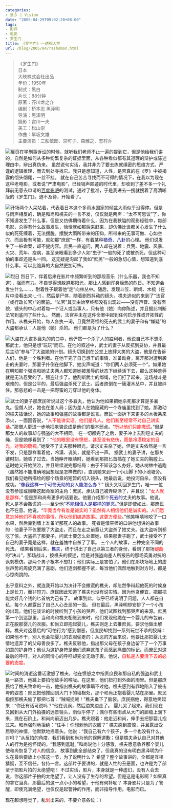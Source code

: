 ```yaml
---
categories:
- 景彡 | Vision
date: "2005-04-29T09:02:28+08:00"
tags:
- 影评
- 电影
- 罗生门
title: 《罗生门》——透视人性
url: /blog/2005/04/rashomon.html
---
```

> 《罗生门》  
> 日本  
> 大映株式会社出品  
> 年份：1950年  
> 制式：黑白  
> 片长：88分钟  
> 原著：芥川龙之介  
> 编剧：桥本忍 黑泽明  
> 导演：黑泽明  
> 摄影：宫川一夫  
> 美工：松山崇  
> 作曲：早坂文雄  
> 主要演员：三船敏郎、京町子、森雅之、志村乔

<span class="left">![扉页](/images/rashomon-1.jpg "扉页")</span>在学刑事诉讼的时候，就听我们老师不止一遍的提到它，但是他给我们讲的，自然是如何从多种纷繁复杂的证据里面，从各种看似都有其道理的辩护或陈述理由中，辩出真伪来。 虽然说句实话，我并非为了要去练就缜密的思维方式、严谨的逻辑推理，而去到处寻找它。我只是想知道，人性，是否真的在《罗》中被揭露的彻头彻尾，一丝不挂。 就在自己苦苦寻找而不可得的情况下，在我以为现在这种老电影，或者说“严肃电影”，已经销声匿迹的时代里，却收到了差不多一个礼拜前无意去申请的[百度影吧](http://movie.baidu.com/)的测试，通过了批准，于是我进去一搜就搜着了高清晰版的《罗生门》。迫不及待，开始看了。

<!--more-->

<span class="right">![开场](/images/rashomon-2.jpg "开场")</span>两个人呆站着，代表着日本这个多雨水国家的倾盆大雨似乎没得停。但是与雨声相反的，确是和尚和樵夫的一言不发，仅仅就是两声：“太不可思议”了，你不知道发生了什么事，但是又仿佛期待着什么，因为在我狭隘的观影经验中，每部电影，总得有什么故事发生，恰恰就如那后来赶来，却仿佛比谁都关心发生了什么似的死死缠着，无法摆脱。摆脱大雨所带来的压抑，所带来的无事可做、心如空穴、而且极有可能，就如那“庶民”一样，有着某种<span style="color: navy">猎奇、八卦</span>的心理。 他们说发生了一桩命案，却不提内容。庶民一直追问，两人却在说着：兵荒、地震、风暴、火灾、荒年、疫病，甚至亲眼看到多少人如“虫子”一般的死了或被杀死，但这种可怕的事却还是头一回。 这无疑是沟起了我如“庶民”一般的急切心情，想知道到底什么事，可以比诡异的大自然更加可怖。

<span class="right">![烈日](/images/rashomon-3.jpg "烈日")</span> 烈日下，伴着后来在影片中频繁听到的那段音乐（什么乐器，我也不知道），强而有力。不自觉得想躲避那阳光，那让人感到浑身燥热的烈日。不知道会发生什么……，耐着性子跟着他“走”向林丛中。随后，发现斗笠、断绳、木梳（在片中没看出来-_-!），然后是尸体，随着剧烈抖动的镜头，樵夫逃似的来到了“法官（或行政长官）”的面前。“法官”其实由始至终都没有出现过——没有声音、没有面貌，镜头的中心对着每一个证人或当事人，只有他（她）向你陈述，并且据此判断法官到底问了些什么。 然而，法官并未在这件命案中起到任何启示性或开拓性的作用。从樵夫开始，每人各执一词，且竟然奇怪的死去的武士的妻子和有“嫌疑”的大盗都承认：人是他（她）杀的。 他们都是为了什么？

<span class="right">![大盗](/images/rashomon-4.jpg "大盗")</span>在大盗多襄丸的的口中，他俨然一个杀了人的胜利者，他说自己本不想杀那武士，他只是想“玩玩”而已。在他的叙述中，武士的妻子从反抗到妥协，并且最后主动“参与”了大盗她的计划。镜头切换到在公堂上放肆大笑的大盗，他是在告诉人们，他是一个胜利者。在他干完了自己想干的事情，准备动身，离开那对遭到袭击的夫妻时，那妻子扑倒在他脚下。她尖声喊道：“你们两人必须死一个”。如果她在明知那个强盗和她丈夫两人都知道她被羞辱的状态下继续活下去，那么这种羞辱就是无法忍受的了。强盗让步了。他割断武士的绑绳，他们打了起来。这场战斗是艰难的，但是公平的，最后强盗杀死了武士。后者跌倒在一簇灌木丛中，并且被绊住。那慈悲的一击是一把野蛮的刀穿过他的身体。

<span class="right">![武士的妻子](/images/rashomon-5.jpg "武士的妻子")</span>那庶民听说过这个多襄丸，他认为他如果把她杀死那才算是多襄丸。但僧人说，她也在差人局；因为差人在她隐藏的一个寺庙里找到了她。那激动的樵夫插话说，她的故事和强盗的故事都是谎言。庶民一面拆下来更多的木板条来添火，一面回答说，“<span style="color: red">人不能讲实话。他们是凡人。他们甚至经常不对自己讲实话</span>。”那僧人更进一步地把欺骗说成是他们的根本弱点。“<span style="color: red">所以他们只能撒谎</span>。”但是那女人的故事却与强盗的大不相同。 在一切都完了之后，妻子冲上去割短丈夫的绳，但是她却看到了：“<span style="color: red">他的眼里没有愤怒，甚至没有悲伤，而是冷漠稳定的目光，对我的藐视</span>。”她受不了丈夫那种眼光，请求丈夫杀了她，但是丈夫依然是一言不发，只是那样看着他，冷漠、讥笑，就是不出一声。 据武士的妻子讲，在那关键时刻，她昏了过去。当她睁开眼睛时，她看到那把匕首插在了她丈夫的胸膛上。这时她又开始哭泣，并且继续说完那结局：由于不知该怎么办好，她从树林中逃跑（虽然她不能准确地回想起是怎样做的），直到她来到一个小山脚下的小池塘旁。我们看见她所描绘的那个场景的短暂的切入镜头，她最后说，她投河自杀，但没有成功。“<span style="color: navy">像我这样一个可怜无助的女人能怎么办</span>？” 镜头又切回罗生门，唯一一位没有参加或目睹这起命案的主角：庶民，承认自己被弄糊涂了，并且说：“<span style="color: red">女人就是那样。</span>” 但是那和尚有更多的话要说。他要介绍那个<span style="color: navy">死去的</span>丈夫的故事。他说，死人是不会撒谎的——至少他“<span style="color: navy">不能相信人是那样的罪恶</span>。”但是即使如此，那庶民也不在意。他说，“<span style="color: red">毕竟当今有谁是诚实的？虽然有人相信他们是诚实的。人们愿意忘掉他们不喜欢的事情，所以他们编造故事。这更方便些</span>。”他笑嘻嘻地咬了一口水果，然后靠到墙上准备听那死人的故事。 死者是借巫师的口讲他想讲的故事的：他妻子不仅要跟了大盗走，而且在走之前竟让大盗杀了她丈夫。连大盗听到都吃了惊，大盗抓了那妻子，问武士要怎么处置她，结果那妻子跑了，武士接受不了自己的妻子竟是这样，就在羞愧中自杀了了事。 三个人的故事，三种完全不同的死法。 结果看到后来，<span style="color: navy">樵夫</span>，终于讲出了自己以第三者的身份，看到了那场<span style="color: red">龌龊</span>的“决斗”，那场战斗，按樵夫的叙述，恰是对强盗向差人所报告的那场英勇对抗的讽刺模仿。那两个男子根本不想打；他们实际上是害怕了。他们在那块场地上的虚张声势的周旋充满了喜剧，他们连剑都握不紧，每当他们偶然地触到对方时，都是心惊肉跳的。 

出乎意料之外，就连我开始以为决计不会撒谎的樵夫，却忽然争辩起他死的时候身上是长刀，而非短刀。庶民因此知道了樵夫也没有说实情。因为他贪便宜，把那把能卖好几个钱的匕首纳为己有了。 故事到此，似乎已经说明了问题，人人都在自私，每个人都露出了自己人心丑恶的一面。 但在最后，黑泽明却安排了一个小孩的出现，他们在谈论的时候听到了小孩的哭声，他们试图找到那哭声的来源。庶民第一个到达那里。当和尚和樵夫相继到来时，他们发现他跪在一个婴儿的布包前，正在脱那婴儿的衣服。和尚立即抱起婴儿，樵夫则走上去推庶民，要求他做出解释。樵夫对这最后的“可怕行为”感到憎恶，但庶民却找到一系列玩世不恭的狡辩：如果他不干，别人也会把婴儿的衣服偷走的；从恶的方面来说，他要比那把婴儿无情地遗弃了的父母善良多了。樵夫反驳他，指出那父母在孩子身边留下了一个万事如意的护身符；他认为这护身符是他们遗弃这孩子而感到痛苦的标记。而庶民对这最后的呼吁，对人的同情心的呼吁却完全无动于衷。他说，<span style="color: red">自私是人要活下去的必要的态度。</span>

<span class="right">![时间的消逝](/images/rashomon-6.jpg "时间的消逝")</span>这番话激怒了樵夫，他在愤怒之中指责庶民和那自私的强盗和武士是一路货，他跳上要掐他敌手的喉咙。在这里，他们扭打到外面的雨里。但是那庶民给了樵夫致命的一击，他指出樵夫的故事瞒不过他。樵夫感到有罪地陷入了被击垮的姿态：庶民把他推回到大门下的墙根处，那个和尚正抱着婴儿站在那里。庶民指控那樵夫偷了那把匕首：“贼喊捉贼！”樵夫垂下了脑袋。庶民掴他，得意地笑起来：“你还有话可说吗？”他在讥讽，然后边笑边走了。 婴儿哭了起来。我们现在又回到从大门外拍摄的远景镜头，雨似乎停了；偶尔有些雨点从大门的廊檐上滴下来，溅在石阶上。和尚向前迈出几步。樵夫跟着：他走近和尚，伸手去把那婴儿抱过来。和尚强烈地拒绝：“住手！你想剥他的衣服？” 樵夫感到震惊，并且露出受屈辱的神情，他默默地摇着头。他说：“我自己有六个孩子，多一个也没有什么，对吗？”从反拍的角度，我们看到和尚为他的误解道歉；但是樵夫承认自己对其他人的行为是抱怀疑的。“我感到羞耻。”和尚说他十分感激，樵夫愿意收养那个婴儿使和尚恢复了对<span style="color: red">人</span>的信念。 故事到此全部结束了，但我真的没有明白黑泽明为什么在最后要放上小孩这一节，为了说明什么？ 希望？整个故事讲的，全都是互相猜疑，互不信任，各持一言。这部片子要讲的，就是人性的丑恶面，也许是为了部至于把影片拍的太绝望吧！ 不过实话，影片，本身就是一种虚幻，没有人会去说，你这部片子拍的太绝望了，让人没有了生存的希望。但是这是电影啊？如果真的拿它当真，那最后的这一点小小的希望，于他有何补呢？ 本身影片只是为了警醒，即使充满绝望，也仅仅是起警钟的作用，而非指导作用。电影而已。

现在超想睡觉了，乱<span style="color: red">划</span>出来的，不要介意各位：）